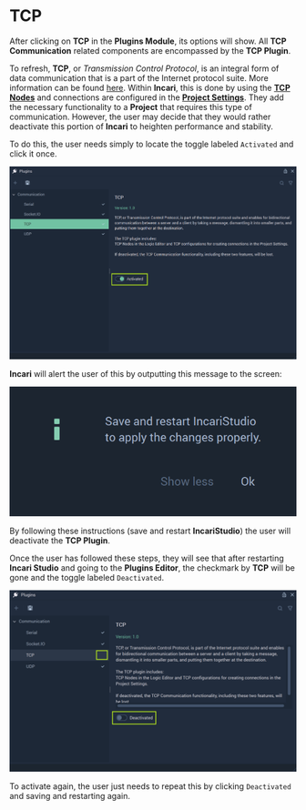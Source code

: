 # TCP

After clicking on **TCP** in the **Plugins Module**, its options will show. All **TCP Communication** related components are encompassed by the **TCP Plugin**. 

To refresh, **TCP**, or *Transmission Control Protocol*, is an integral form of data communication that is a part of the Internet protocol suite. More information can be found [here](https://en.wikipedia.org/wiki/Transmission_Control_Protocol). Within **Incari**, this is done by using the [**TCP Nodes**]() and connections are configured in the [**Project Settings**](../../project-settings/tcp-connection.md). They add the necessary functionality to a **Project** that requires this type of communication. However, the user may decide that they would rather deactivate this portion of **Incari** to heighten performance and stability. 

To do this, the user needs simply to locate the toggle labeled `Activated` and click it once.  

![](../../../.gitbook/assets/tcppluginnewactivated.png)

**Incari** will alert the user of this by outputting this message to the screen:

![](../../../.gitbook/assets/pluginsserialmanageroffmessage.png)

By following these instructions (save and restart **IncariStudio**) the user will deactivate the **TCP Plugin**. 

Once the user has followed these steps, they will see that after restarting **Incari Studio** and going to the **Plugins Editor**, the checkmark by **TCP** will be gone and the toggle labeled `Deactivated`. 

![](../../../.gitbook/assets/pluginswithouttcp.png)

To activate again, the user just needs to repeat this by clicking `Deactivated` and saving and restarting again. 